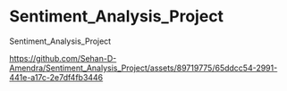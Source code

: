 # Sentiment_Analysis_Project
Sentiment_Analysis_Project

https://github.com/Sehan-D-Amendra/Sentiment_Analysis_Project/assets/89719775/65ddcc54-2991-441e-a17c-2e7df4fb3446
